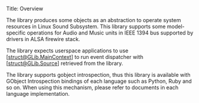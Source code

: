 Title: Overview

The library produces some objects as an abstraction to operate system resources in Linux Sound
Subsystem. This library supports some model-specific operations for Audio and Music units in
IEEE 1394 bus supported by drivers in ALSA firewire stack.

The library expects userspace applications to use [struct@GLib.MainContext] to run event
dispatcher with [struct@GLib.Source] retrieved from the library.

The library supports gobject introspection, thus this library is available with GObject
Introspection bindings of each language such as Python, Ruby and so on. When using this mechanism,
please refer to documents in each language implementation.
